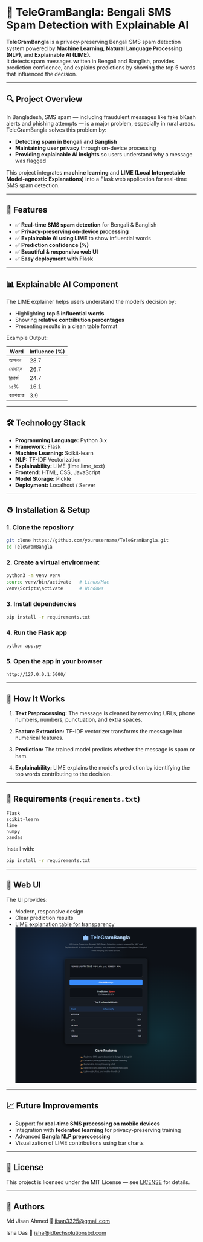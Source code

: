 # 📩 TeleGramBangla: Bengali SMS Spam Detection with Explainable AI

**TeleGramBangla** is a privacy-preserving Bengali SMS spam detection system powered by **Machine Learning**, **Natural Language Processing (NLP)**, and **Explainable AI (LIME)**.  
It detects spam messages written in Bengali and Banglish, provides prediction confidence, and explains predictions by showing the top 5 words that influenced the decision.

---

## 🔍 Project Overview

In Bangladesh, SMS spam — including fraudulent messages like fake bKash alerts and phishing attempts — is a major problem, especially in rural areas. TeleGramBangla solves this problem by:

- **Detecting spam in Bengali and Banglish**
- **Maintaining user privacy** through on-device processing
- **Providing explainable AI insights** so users understand why a message was flagged

This project integrates **machine learning** and **LIME (Local Interpretable Model-agnostic Explanations)** into a Flask web application for real-time SMS spam detection.

---

## 🧠 Features

- ✅ **Real-time SMS spam detection** for Bengali & Banglish
- ✅ **Privacy-preserving on-device processing**
- ✅ **Explainable AI using LIME** to show influential words
- ✅ **Prediction confidence (%)**
- ✅ **Beautiful & responsive web UI**
- ✅ **Easy deployment with Flask**

---

## 📊 Explainable AI Component

The LIME explainer helps users understand the model’s decision by:

- Highlighting **top 5 influential words**
- Showing **relative contribution percentages**
- Presenting results in a clean table format

Example Output:

| Word         | Influence (%) |
|--------------|---------------|
| আপনার         | 28.7          |
| মোবাইল       | 26.7          |
| রিচার্জ      | 24.7          |
| ১৫%          | 16.1          |
| ক্যাশব্যাক   | 3.9           |

---

## 🛠 Technology Stack

- **Programming Language:** Python 3.x  
- **Framework:** Flask  
- **Machine Learning:** Scikit-learn  
- **NLP:** TF-IDF Vectorization  
- **Explainability:** LIME (lime.lime_text)  
- **Frontend:** HTML, CSS, JavaScript  
- **Model Storage:** Pickle  
- **Deployment:** Localhost / Server  

---

## ⚙ Installation & Setup

### 1. Clone the repository
```bash
git clone https://github.com/yourusername/TeleGramBangla.git
cd TeleGramBangla
````

### 2. Create a virtual environment

```bash
python3 -m venv venv
source venv/bin/activate   # Linux/Mac
venv\Scripts\activate      # Windows
```

### 3. Install dependencies

```bash
pip install -r requirements.txt
```

### 4. Run the Flask app

```bash
python app.py
```

### 5. Open the app in your browser

```
http://127.0.0.1:5000/
```

---

## 📌 How It Works

1. **Text Preprocessing:**
   The message is cleaned by removing URLs, phone numbers, numbers, punctuation, and extra spaces.

2. **Feature Extraction:**
   TF-IDF vectorizer transforms the message into numerical features.

3. **Prediction:**
   The trained model predicts whether the message is spam or ham.

4. **Explainability:**
   LIME explains the model's prediction by identifying the top words contributing to the decision.

---

## 📝 Requirements (`requirements.txt`)

```
Flask
scikit-learn
lime
numpy
pandas
```

Install with:

```bash
pip install -r requirements.txt
```

---

## 🎨 Web UI

The UI provides:

* Modern, responsive design
* Clear prediction results
* LIME explanation table for transparency
![Web Page](ui.png)

---

## 📈 Future Improvements

* Support for **real-time SMS processing on mobile devices**
* Integration with **federated learning** for privacy-preserving training
* Advanced **Bangla NLP preprocessing**
* Visualization of LIME contributions using bar charts

---

## 🧾 License

This project is licensed under the MIT License — see [LICENSE](LICENSE) for details.

---

## 👤 Authors

Md Jisan Ahmed
📧 [jisan3325@gmail.com](mailto:jisan3325@gmail.com)

Isha Das
📧 [isha@idtechsolutionsbd.com](mailto:isha@idtechsolutionsbd.com)



